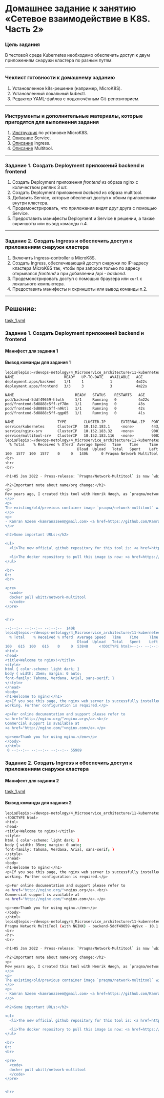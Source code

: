 # Домашнее задание к занятию «Сетевое взаимодействие в K8S. Часть 2»

### Цель задания

В тестовой среде Kubernetes необходимо обеспечить доступ к двум приложениям снаружи кластера по разным путям.

------

### Чеклист готовности к домашнему заданию

1. Установленное k8s-решение (например, MicroK8S).
2. Установленный локальный kubectl.
3. Редактор YAML-файлов с подключённым Git-репозиторием.

------

### Инструменты и дополнительные материалы, которые пригодятся для выполнения задания

1. [Инструкция](https://microk8s.io/docs/getting-started) по установке MicroK8S.
2. [Описание](https://kubernetes.io/docs/concepts/services-networking/service/) Service.
3. [Описание](https://kubernetes.io/docs/concepts/services-networking/ingress/) Ingress.
4. [Описание](https://github.com/wbitt/Network-MultiTool) Multitool.

------

### Задание 1. Создать Deployment приложений backend и frontend

1. Создать Deployment приложения _frontend_ из образа nginx с количеством реплик 3 шт.
2. Создать Deployment приложения _backend_ из образа multitool. 
3. Добавить Service, которые обеспечат доступ к обоим приложениям внутри кластера. 
4. Продемонстрировать, что приложения видят друг друга с помощью Service.
5. Предоставить манифесты Deployment и Service в решении, а также скриншоты или вывод команды п.4.

------

### Задание 2. Создать Ingress и обеспечить доступ к приложениям снаружи кластера

1. Включить Ingress-controller в MicroK8S.
2. Создать Ingress, обеспечивающий доступ снаружи по IP-адресу кластера MicroK8S так, чтобы при запросе только по адресу открывался _frontend_ а при добавлении /api - _backend_.
3. Продемонстрировать доступ с помощью браузера или `curl` с локального компьютера.
4. Предоставить манифесты и скриншоты или вывод команды п.2.

------
## Решение:  
[task_1.yml](https://github.com/Lepisok/devops-netology/blob/main/4_Microservice_architecture/11-kubernetes-09/src/task_1.yml)  
### Задание 1. Создать Deployment приложений backend и frontend
#### Манифест для задания 1  

#### Вывод команды для задания 1  
``` bash
lepis@lepis:~/devops-netology/4_Microservice_architecture/11-kubernetes-09/src$ kubectl get deployment,pods,svc
NAME                       READY   UP-TO-DATE   AVAILABLE   AGE
deployment.apps/backend    1/1     1            1           4m22s
deployment.apps/frontend   3/3     3            3           4m22s

NAME                            READY   STATUS    RESTARTS   AGE
pod/backend-5ddf49659-hlwlh     1/1     Running   0          4m22s
pod/frontend-5d8888c5ff-zf78m   1/1     Running   0          43s
pod/frontend-5d8888c5ff-n9ktl   1/1     Running   0          42s
pod/frontend-5d8888c5ff-qgp65   1/1     Running   0          41s

NAME                    TYPE        CLUSTER-IP       EXTERNAL-IP   PORT(S)    AGE
service/kubernetes      ClusterIP   10.152.183.1     <none>        443/TCP    22h
service/nginx-srv       ClusterIP   10.152.183.32    <none>        9001/TCP   4m22s
service/multitool-srv   ClusterIP   10.152.183.116   <none>        9002/TCP   4m22s
lepis@lepis:~/devops-netology/4_Microservice_architecture/11-kubernetes-09/src$ kubectl exec pod/frontend-5d8888c5ff-n9ktl -- curl multitool-srv.default.svc.cluster.local:9002
  % Total    % Received % Xferd  Average Speed   Time    Time     Time  Current
                                 Dload  Upload   Total   Spent    Left  Speed
100  1577  100  1577    0     0   140k      0 Praqma Network MultiTool (with NGINX) - backend-5ddf49659-hlwlh - 10.1.221.209 - HTTP: 8080 , HTTPS: 443
<br>
<hr>
<br>

<h1>05 Jan 2022 - Press-release: `Praqma/Network-Multitool` is now `wbitt/Network-Multitool`</h1>

<h2>Important note about name/org change:</h2>
<p>
Few years ago, I created this tool with Henrik Høegh, as `praqma/network-multitool`. Praqma was bought by another company, and now the "Praqma" brand is being dismantled. This means the network-multitool's git and docker repositories must go. Since, I was the one maintaining the docker image for all these years, it was decided by the current representatives of the company to hand it over to me so I can continue maintaining it. So, apart from a small change in the repository name, nothing has changed.<br>
</p>
<p>
The existing/old/previous container image `praqma/network-multitool` will continue to work and will remain available for **"some time"** - may be for a couple of months - not sure though. 
</p>
<p>
- Kamran Azeem <kamranazeem@gmail.com> <a href=https://github.com/KamranAzeem>https://github.com/KamranAzeem</a>
</p>

<h2>Some important URLs:</h2>

<ul>
  <li>The new official github repository for this tool is: <a href=https://github.com/wbitt/Network-MultiTool>https://github.com/wbitt/Network-MultiTool</a></li>

  <li>The docker repository to pull this image is now: <a href=https://hub.docker.com/r/wbitt/network-multitool>https://hub.docker.com/r/wbitt/network-multitool</a></li>
</ul>

<br>
Or:
<br>

<pre>
  <code>
  docker pull wbitt/network-multitool
  </code>
</pre>


<hr>

--:--:-- --:--:-- --:--:--  140k
lepis@lepis:~/devops-netology/4_Microservice_architecture/11-kubernetes-09/src$ kubectl exec backend-5ddf49659-hlwlh -- curl nginx-srv.default.svc.cluster.local:9001
  % Total    % Received % Xferd  Average Speed   Time    Time     Time  Current
                                 Dload  Upload   Total   Spent    Left  Speed
100   615  100   615    0     0  53848     <!DOCTYPE html>--:-- --:--:--     0
<html>
<head>
<title>Welcome to nginx!</title>
<style>
html { color-scheme: light dark; }
body { width: 35em; margin: 0 auto;
font-family: Tahoma, Verdana, Arial, sans-serif; }
</style>
</head>
<body>
<h1>Welcome to nginx!</h1>
<p>If you see this page, the nginx web server is successfully installed and
working. Further configuration is required.</p>

<p>For online documentation and support please refer to
<a href="http://nginx.org/">nginx.org</a>.<br/>
Commercial support is available at
<a href="http://nginx.com/">nginx.com</a>.</p>

<p><em>Thank you for using nginx.</em></p>
</body>
</html>
 0 --:--:-- --:--:-- --:--:-- 55909
```  

### Задание 2. Создать Ingress и обеспечить доступ к приложениям снаружи кластера  
#### Манифест для задания 2  
[task_1.yml](https://github.com/Lepisok/devops-netology/blob/main/4_Microservice_architecture/11-kubernetes-09/src/task_1.yml)  
#### Вывод команды для задания 2
```bash
lepis@lepis:~/devops-netology/4_Microservice_architecture/11-kubernetes-09/src$ curl http://localhost/api
<!DOCTYPE html>
<html>
<head>
<title>Welcome to nginx!</title>
<style>
html { color-scheme: light dark; }
body { width: 35em; margin: 0 auto;
font-family: Tahoma, Verdana, Arial, sans-serif; }
</style>
</head>
<body>
<h1>Welcome to nginx!</h1>
<p>If you see this page, the nginx web server is successfully installed and
working. Further configuration is required.</p>

<p>For online documentation and support please refer to
<a href="http://nginx.org/">nginx.org</a>.<br/>
Commercial support is available at
<a href="http://nginx.com/">nginx.com</a>.</p>

<p><em>Thank you for using nginx.</em></p>
</body>
</html>
lepis@lepis:~/devops-netology/4_Microservice_architecture/11-kubernetes-09/src$ curl http://localhost/
Praqma Network MultiTool (with NGINX) - backend-5ddf49659-4g9vx - 10.1.221.214 - HTTP: 8080 , HTTPS: 443
<br>
<hr>
<br>

<h1>05 Jan 2022 - Press-release: `Praqma/Network-Multitool` is now `wbitt/Network-Multitool`</h1>

<h2>Important note about name/org change:</h2>
<p>
Few years ago, I created this tool with Henrik Høegh, as `praqma/network-multitool`. Praqma was bought by another company, and now the "Praqma" brand is being dismantled. This means the network-multitool's git and docker repositories must go. Since, I was the one maintaining the docker image for all these years, it was decided by the current representatives of the company to hand it over to me so I can continue maintaining it. So, apart from a small change in the repository name, nothing has changed.<br>
</p>
<p>
The existing/old/previous container image `praqma/network-multitool` will continue to work and will remain available for **"some time"** - may be for a couple of months - not sure though. 
</p>
<p>
- Kamran Azeem <kamranazeem@gmail.com> <a href=https://github.com/KamranAzeem>https://github.com/KamranAzeem</a>
</p>

<h2>Some important URLs:</h2>

<ul>
  <li>The new official github repository for this tool is: <a href=https://github.com/wbitt/Network-MultiTool>https://github.com/wbitt/Network-MultiTool</a></li>

  <li>The docker repository to pull this image is now: <a href=https://hub.docker.com/r/wbitt/network-multitool>https://hub.docker.com/r/wbitt/network-multitool</a></li>
</ul>

<br>
Or:
<br>

<pre>
  <code>
  docker pull wbitt/network-multitool
  </code>
</pre>


<hr>
```